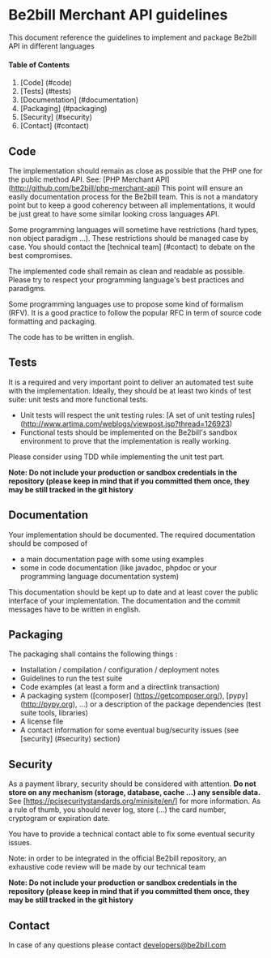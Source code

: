 # Be2bill Merchant API guidelines

This document reference the guidelines to implement and package Be2bill API in different languages

#### Table of Contents

1. [Code] (#code)
2. [Tests] (#tests)
3. [Documentation] (#documentation)
4. [Packaging] (#packaging)
5. [Security] (#security)
5. [Contact] (#contact)

## Code
The implementation should remain as close as possible that the PHP one for the public method API. See: [PHP Merchant API] (http://github.com/be2bill/php-merchant-api)
  This point will ensure an easily documentation process for the Be2bill team.
  This is not a mandatory point but to keep a good coherency between all implementations, it would be just great to have some similar looking cross languages API.

Some programming languages will sometime have restrictions (hard types, non object paradigm ...). These restrictions should be
  managed case by case. You should contact the [technical team] (#contact) to debate on the best compromises.

The implemented code shall remain as clean and readable as possible. Please try to respect your programming language's
 best practices and paradigms.

Some programming languages use to propose some kind of formalism (RFV). It is a good practice to follow the popular RFC in term of source code formatting and packaging.

The code has to be written in english.

## Tests

It is a required and very important point to deliver an automated test suite with the implementation.
Ideally, they should be at least two kinds of test suite: unit tests and more functional tests.

- Unit tests will respect the unit testing rules: [A set of unit testing rules] (http://www.artima.com/weblogs/viewpost.jsp?thread=126923)
- Functional tests should be implemented on the Be2bill's sandbox environment to prove that the implementation is really working.

Please consider using TDD while implementing the unit test part.

__Note: Do not include your production or sandbox credentials in the repository (please keep in mind that if you
  committed them once, they may be still tracked in the git history__
## Documentation

Your implementation should be documented.
The required documentation should be composed of
- a main documentation page with some using examples
- some in code documentation (like javadoc, phpdoc or your programming language documentation system)

This documentation should be kept up to date and at least cover the public interface of your implementation.
The documentation and the commit messages have to be written in english.

## Packaging

The packaging shall contains the following things :

- Installation / compilation / configuration / deployment notes
- Guidelines to run the test suite
- Code examples (at least a form and a directlink transaction)
- A packaging system ([composer] (https://getcomposer.org/), [pypy] (http://pypy.org), ...)
  or a description of the package dependencies (test suite tools, libraries)
- A license file
- A contact information for some eventual bug/security issues (see [security] (#security) section)

## Security

As a payment library, security should be considered with attention.
__Do not store on any mechanism (storage, database, cache ...) any sensible data.__
 See [https://pcisecuritystandards.org/minisite/en/] for more information.
 As a rule of thumb, you should never log, store (...) the card number, cryptogram or expiration date.

You have to provide a technical contact able to fix some eventual security issues.

Note: in order to be integrated in the official Be2bill repository, an exhaustive code review will be made by our technical team

__Note: Do not include your production or sandbox credentials in the repository (please keep in mind that if you
  committed them once, they may be still tracked in the git history__

## Contact

In case of any questions please contact developers@be2bill.com